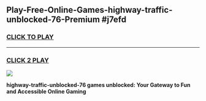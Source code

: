 
## Play-Free-Online-Games-highway-traffic-unblocked-76-Premium #j7efd
<h3>
<a href="https://premium.freeplayer.one?title=highway-traffic-unblocked-76&ref=8M">CLICK TO PLAY</a></h3>
<hr>

<h3>
<a href="https://premium.freeplayer.one?title=highway-traffic-unblocked-76&ref=8M">CLICK 2 PLAY</a>
  
</h3>

<a href="https://premium.freeplayer.one?title=highway-traffic-unblocked-76&ref=8M"><img src="https://clearcache.store/games.png"></a>


**highway-traffic-unblocked-76 games unblocked: Your Gateway to Fun and Accessible Online Gaming**

